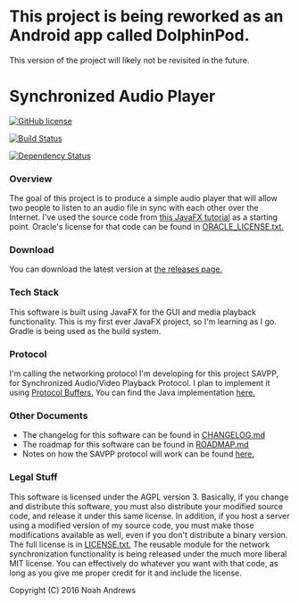 # This project is being reworked as an Android app called DolphinPod. 
This version of the project will likely not be revisited in the future.

# Synchronized Audio Player
[![GitHub license](https://img.shields.io/badge/license-AGPL-blue.svg)](https://raw.githubusercontent.com/NoahAndrews/SynchronizedMediaPlayer/master/LICENSE.txt)

[![Build Status](https://img.shields.io/travis/NoahAndrews/SynchronizedMediaPlayer/master.svg?maxAge=2592000)](https://travis-ci.org/NoahAndrews/SynchronizedMediaPlayer)

[![Dependency Status](https://www.versioneye.com/user/projects/577c7698649a6f000d048015//badge.svg?style=flat)](https://www.versioneye.com/user/projects/577c7698649a6f000d048015)

### Overview
The goal of this project is to produce a simple audio player that will
allow two people to listen to an audio file in sync with each other over
the Internet. I've used the source code from [this JavaFX tutorial](https://docs.oracle.com/javafx/2/media/jfxpub-media.htm) as a
starting point. Oracle's license for that code can be found in
[ORACLE_LICENSE.txt.](ORACLE_LICENSE.txt)

### Download
You can download the latest version at [the releases page.](https://github.com/NoahAndrews/SynchronizedMediaPlayer/releases)

### Tech Stack
This software is built using JavaFX for the GUI and media playback
functionality. This is my first ever JavaFX project, so I'm learning as 
I go. Gradle is being used as the build system.

### Protocol
I'm calling the networking protocol I'm developing for this project SAVPP,
for Synchronized Audio/Video Playback Protocol. I plan to implement it
using [Protocol Buffers.](https://developers.google.com/protocol-buffers/) You can find the Java implementation [here.](https://github.com/NoahAndrews/SAVPP-java)

### Other Documents
* The changelog for this software can be found in [CHANGELOG.md](CHANGELOG.md)
* The roadmap for this software can be found in [ROADMAP.md](ROADMAP.md)
* Notes on how the SAVPP protocol will work can be found [here.](https://github.com/NoahAndrews/SAVPP-java/blob/master/NOTES.md)

### Legal Stuff
This software is licensed under the AGPL version 3. Basically, if you
change and distribute this software, you must also distribute your
modified source code, and release it under this same license. In
addition, if you host a server using a modified version of my source code,
you must make those modifications available as well, even if you don't
distribute a binary version. The full license is in [LICENSE.txt.](LICENSE.txt)
The reusable module for the network synchronization
functionality is being released under the much more liberal MIT license.
You can effectively do whatever you want with that code, as long as you
give me proper credit for it and include the license.

Copyright (C) 2016 Noah Andrews

